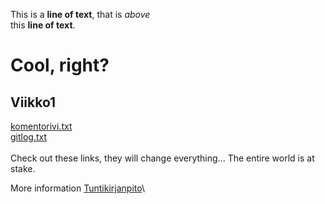 This is a **line of text**, that is *above*\
this **line of text**.

# Cool, right?

## Viikko1
[komentorivi.txt](https://github.com/SirVeggie/otm-harjoitustyo/blob/master/laskarit/viikko1/komentorivi.txt)\
[gitlog.txt](https://github.com/SirVeggie/otm-harjoitustyo/blob/master/laskarit/viikko1/gitlog.txt)\
\
Check out these links, they will change everything... The entire world is at stake.

More information
[Tuntikirjanpito](https://github.com/SirVeggie/otm-harjoitustyo/blob/master/tuntikirjanpito.md)\
